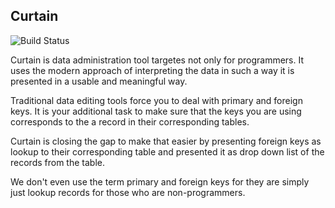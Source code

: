 ## Curtain

![Build Status](https://travis-ci.org/ivanceras/curtain-elm.svg)

Curtain is data administration tool targetes not only for programmers.
It uses the modern approach of interpreting the data in such a way it is presented in a usable and meaningful way.

Traditional data editing tools force you to deal with primary and foreign keys. It is your additional task to make sure that the keys you are using corresponds to the a record in their corresponding tables.

Curtain is closing the gap to make that easier by presenting foreign keys as lookup to their corresponding table and presented it as drop down list of the records from the table.

We don't even use the term primary and foreign keys for they are simply just lookup records for those who are non-programmers.

